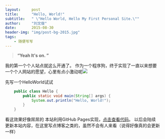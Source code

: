 ```yaml
---
layout:     post
title:      "Hello, World!"
subtitle:   " \"Hello World, Hello My First Personal Site.\""
author:     "刘文俊"
date:       2015-08-30
header-img: "img/post-bg-2015.jpg"
tags:
    - 随便写写
---
```


> **“Yeah It's on. ”**

我的第一个个人站点就这么开通了。
作为一个程序狗，终于实现了一直以来想要一个个人网站的愿望，心里有点小激动呢<img style="display: inline;" src="https://www.liuwj.me/files/in-post/hello-world-laugh.gif"/>

<!-- more -->

先写一个HelloWorld试试

````java
	public class Hello {
		public static void main(String[] args) {
			System.out.println("Hello, World!");
		}
	}
````

看这效果好像屌屌的<i class="emoji emoji-relieved"></i><i class="emoji emoji-relieved"></i><i class="emoji emoji-relieved"></i>
本站利用GitHub Pages实现，[点击查看代码](https://github.com/vincentlauvlwj/vincentlauvlwj.github.io)。
以后会陆续更新本站内容，在这里写点博客之类的，虽然不会有人来看（说得好像真的会更新一样）
